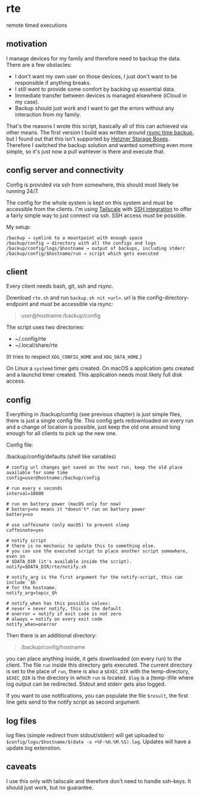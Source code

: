 # rte

remote timed executions

## motivation

I manage devices for my family and therefore need to backup the data. There are
a few obstacles:
- I don't want my own user on those devices, I just don't want to be
  responsible if anything breaks.
- I still want to provide some comfort by backing up essential data.
- Immediate transfer between devices is managed elsewhere (iCloud in my case).
- Backup should just work and I want to get the errors without any interaction
  from my family.

That's the reasons I wrote this script, basically all of this can achieved via
other means. The first version I build was written around [rsync time backup](https://github.com/laurent22/rsync-time-backup/),
but I found out that this isn't supported by [Hetzner Storage Boxes](https://www.hetzner.com/storage/storage-box).
Therefore I switched the backup solution and wanted something even more simple,
so it's just now a pull wahtever is there and execute that.

## config server and connectivity

Config is provided via ssh from somewhere, this should most likely be running
24/7.

The config for the whole system is kept on this system and must be
accessible from the clients. I'm using [Tailscale](https://tailscale.com) with
[SSH integration](https://tailscale.com/tailscale-ssh/) to offer a fairly
simple way to just connect via ssh. SSH access must be possible.

My setup:
```
/backup → symlink to a mountpoint with enough space
/backup/config → directory with all the configs and logs
/backup/config/logs/$hostname → output of backups, including stderr
/backup/config/$hostname/run → script which gets executed
```

## client

Every client needs bash, git, ssh and rsync.

Download `rte.sh` and run `backup.sh nit <url>`. url is the
config-directory-endpoint and must be accessible via rsync:

> user@hostname:/backup/config

The script uses two directories:
- ~/.config/rte
- ~/.local/share/rte

(It tries to respect `XDG_CONFIG_HOME` and `XDG_DATA_HOME`.)

On Linux a `systemd` timer gets created. On macOS a application gets created
and a launchd timer created. This application needs most likely full disk
access.

## config

Everything in /backup/config (see previous chapter) is just simple files, there
is just a single config file. This config gets redownloaded on every run and a
change of location is possible, just keep the old one around long enough for
all clients to pick up the new one.

Config file:

/backup/config/defaults (shell like variables)
```
# config url changes get saved on the next run, keep the old place available for some time
config=user@hostname:/backup/config

# run every x seconds
interval=10800

# run on battery power (macOS only for now)
# battery=no means it *doesn't* run on battery power
battery=no

# use caffeinate (only macOS) to prevent sleep
caffeinate=yes

# notify script
# there is no mechanic to update this to something else.
# you can use the executed script to place another script somewhere, even in
# $DATA_DIR (it's available inside the script).
notify=$DATA_DIR/rte/notify.sh

# notify_arg is the first argument for the notify-script, this can include `$h`
# for the hostname.
notify_arg=topic_$h

# notify_when has this possible values:
# never = never notify, this is the default
# onerror = notify if exit code is not zero
# always = notify on every exit code
notify_when=onerror
```

Then there is an additional directory:

> /backup/config/hostname

you can place anything inside, it gets downloaded (on every run) to the client.
The file `run` inside this directory gets executed. The current directory is
set to the place of `run`, there is also a `$EXEC_DIR` with the temp-directory,
`$EXEC_DIR` is the directory in which `run` is located. `$log` is a
(temp-)file where log output can be redirected. Stdout and stderr gets also
logged.

If you want to use notifications, you can populate the file `$result`, the
first line gets send to the notify script as second argument.

## log files

log files (simple redirect from stdout/stderr) will get uploaded to
`$config/logs/$hostname/$(date -u +%F-%H.%M.%S).log`. Updates will have a
update.log extenstion.

## caveats

I use this only with tailscale and therefore don't need to handle ssh-keys. It
should just work, but no guarantee.
